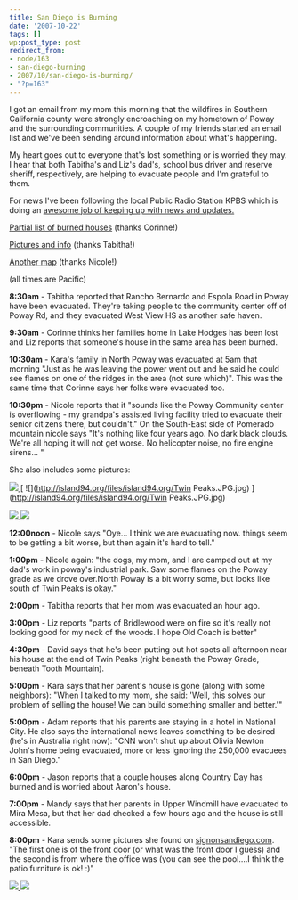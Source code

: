 ```yaml
---
title: San Diego is Burning
date: '2007-10-22'
tags: []
wp:post_type: post
redirect_from:
- node/163
- san-diego-burning
- 2007/10/san-diego-is-burning/
- "?p=163"
---
```


I got an email from my mom this morning that the wildfires in Southern California county were strongly encroaching on my hometown of Poway and the surrounding communities. A couple of my friends started an email list and we've been sending around information about what's happening.

My heart goes out to everyone that's lost something or is worried they may. I hear that both Tabitha's and Liz's dad's, school bus driver and reserve sheriff, respectively, are helping to evacuate people and I'm grateful to them.

For news I've been following the local Public Radio Station KPBS which is doing an [awesome job of keeping up with news and updates.](http://kpbs.digitaria.com/)

[Partial list of burned houses](http://cbs8.com) (thanks Corinne!)

[Pictures and info](http://www.nbcsandiego.com) (thanks Tabitha!)

[Another map](http://media.signonsandiego.com/fires/) (thanks Nicole!)

(all times are Pacific)

**8:30am** - Tabitha reported that Rancho Bernardo and Espola Road in Poway have been evacuated. They're taking people to the community center off of Poway Rd, and they evacuated West View HS as another safe haven.

**9:30am** - Corinne thinks her families home in Lake Hodges has been lost and Liz reports that someone's house in the same area has been burned.

**10:30am** - Kara's family in North Poway was evacuated at 5am that morning "Just as he was leaving the power went out and he said he could see flames on one of the ridges in the area (not sure which)". This was the same time that Corinne says her folks were evacuated too.

**10:30pm** - Nicole reports that it "sounds like the Poway Community center is overflowing - my grandpa's assisted living facility tried to evacuate their senior citizens there, but couldn't." On the South-East side of Pomerado mountain nicole says "It's nothing like four years ago. No dark black clouds. We're all hoping it will not get worse. No helicopter noise, no fire engine sirens... "

She also includes some pictures:

[ ![](/uploads/2007-10-22-San-Diego-is-Burning/North.JPG.jpg) ](/uploads/2007-10-22-San-Diego-is-Burning/North.JPG.jpg) [ ![](http://island94.org/files/island94.org/Twin Peaks.JPG.jpg) ](http://island94.org/files/island94.org/Twin Peaks.JPG.jpg)

[ ![](/uploads/2007-10-22-San-Diego-is-Burning/South.JPG.jpg) ](/uploads/2007-10-22-San-Diego-is-Burning/South.JPG.jpg) [ ![](/uploads/2007-10-22-San-Diego-is-Burning/TwinEspo.JPG.jpg) ](/uploads/2007-10-22-San-Diego-is-Burning/TwinEspo.JPG.jpg)

**12:00noon** - Nicole says "Oye... I think we are evacuating now. things seem to be getting a bit worse, but then again it's hard to tell."

**1:00pm** - Nicole again: "the dogs, my mom, and I are camped out at my dad's work in poway's industrial park. Saw some flames on the Poway grade as we drove over.North Poway is a bit worry some, but looks like south of Twin Peaks is okay."

**2:00pm** - Tabitha reports that her mom was evacuated an hour ago.

**3:00pm** - Liz reports "parts of Bridlewood were on fire so it's really not looking good for my neck of the woods. I hope Old Coach is better"

**4:30pm** - David says that he's been putting out hot spots all afternoon near his house at the end of Twin Peaks (right beneath the Poway Grade, beneath Tooth Mountain).

**5:00pm** - Kara says that her parent's house is gone (along with some neighbors): "When I talked to my mom, she said: 'Well, this solves our problem of selling the house! We can build something smaller and better.'"

**5:00pm** - Adam reports that his parents are staying in a hotel in National City. He also says the international news leaves something to be desired (he's in Australia right now): "CNN won't shut up about Olivia Newton John's home being evacuated, more or less ignoring the 250,000 evacuees in San Diego."

**6:00pm** - Jason reports that a couple houses along Country Day has burned and is worried about Aaron's house.

**7:00pm** - Mandy says that her parents in Upper Windmill have evacuated to Mira Mesa, but that her dad checked a few hours ago and the house is still accessible.

**8:00pm** - Kara sends some pictures she found on [signonsandiego.com](http://signonsandiego.com). "The first one is of the front door (or what was the front door I guess) and the second is from where the office was (you can see the pool....I think the patio furniture is ok! :)"

[ ![](/uploads/2007-10-22-San-Diego-is-Burning/SL_witchcreekfire278842x006_001.jpg) ](/uploads/2007-10-22-San-Diego-is-Burning/SL_witchcreekfire278842x006_001.jpg) [ ![](/uploads/2007-10-22-San-Diego-is-Burning/SL_witchcreekfire278842x007_001.jpg) ](/uploads/2007-10-22-San-Diego-is-Burning/SL_witchcreekfire278842x007_001.jpg)
